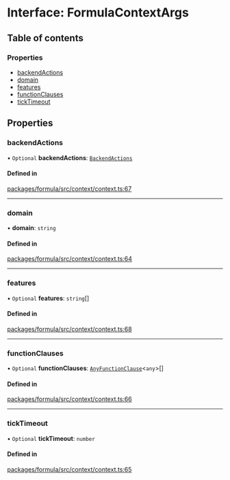 # Interface: FormulaContextArgs

## Table of contents

### Properties

- [backendActions](FormulaContextArgs.md#backendactions)
- [domain](FormulaContextArgs.md#domain)
- [features](FormulaContextArgs.md#features)
- [functionClauses](FormulaContextArgs.md#functionclauses)
- [tickTimeout](FormulaContextArgs.md#ticktimeout)

## Properties

### <a id="backendactions" name="backendactions"></a> backendActions

• `Optional` **backendActions**: [`BackendActions`](BackendActions.md)

#### Defined in

[packages/formula/src/context/context.ts:67](https://github.com/mashcard/mashcard/blob/main/packages/formula/src/context/context.ts#L67)

___

### <a id="domain" name="domain"></a> domain

• **domain**: `string`

#### Defined in

[packages/formula/src/context/context.ts:64](https://github.com/mashcard/mashcard/blob/main/packages/formula/src/context/context.ts#L64)

___

### <a id="features" name="features"></a> features

• `Optional` **features**: `string`[]

#### Defined in

[packages/formula/src/context/context.ts:68](https://github.com/mashcard/mashcard/blob/main/packages/formula/src/context/context.ts#L68)

___

### <a id="functionclauses" name="functionclauses"></a> functionClauses

• `Optional` **functionClauses**: [`AnyFunctionClause`](AnyFunctionClause.md)<`any`\>[]

#### Defined in

[packages/formula/src/context/context.ts:66](https://github.com/mashcard/mashcard/blob/main/packages/formula/src/context/context.ts#L66)

___

### <a id="ticktimeout" name="ticktimeout"></a> tickTimeout

• `Optional` **tickTimeout**: `number`

#### Defined in

[packages/formula/src/context/context.ts:65](https://github.com/mashcard/mashcard/blob/main/packages/formula/src/context/context.ts#L65)
